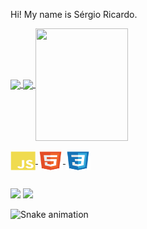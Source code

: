 Hi! My name is Sérgio Ricardo. 

 <div>
  <a href="https://github.com/RikHard0">
  <img height="180em" align="center" src="https://github-readme-stats.vercel.app/api?username=RikHard0&show_icons=true&theme=dracula&include_all_commits=true&count_private=true"/>
  <img height="180em" align="center" src="https://github-readme-stats.vercel.app/api/top-langs/?username=RikHard0&layout=compact&langs_count=16&theme=dracula"/>
   
 <img align="center" width="148" height="180" src="https://media1.tenor.com/images/4216daebbfe105abab79067acbff54c9/tenor.gif?itemid=5121027">

</div>
<div style="display: inline_block"><br>
  <img align="center" alt="RikHard0-Js" height="30" width="40" src="https://raw.githubusercontent.com/devicons/devicon/master/icons/javascript/javascript-plain.svg">
<!--   <img align="center" alt="Rafa-Ts" height="30" width="40" src="https://raw.githubusercontent.com/devicons/devicon/master/icons/typescript/typescript-plain.svg"> -->
<!--   <img align="center" alt="Rafa-React" height="30" width="40" src="https://raw.githubusercontent.com/devicons/devicon/master/icons/react/react-original.svg"> -->
  <img align="center" alt="RikHard0-HTML" height="30" width="40" src="https://raw.githubusercontent.com/devicons/devicon/master/icons/html5/html5-original.svg">
  <img align="center" alt="RikHard0-CSS" height="30" width="40" src="https://raw.githubusercontent.com/devicons/devicon/master/icons/css3/css3-original.svg">
<!--   <img align="center" alt="Rafa-Python" height="30" width="40" src="https://raw.githubusercontent.com/devicons/devicon/master/icons/python/python-original.svg"> -->
<!--   <img align="center" alt="Rafa-Csharp" height="30" width="40" src="https://raw.githubusercontent.com/devicons/devicon/master/icons/csharp/csharp-original.svg"> -->
<!--   <img align="right" alt="Rafa-yoda" src="https://cdn.discordapp.com/attachments/795358919417397249/825430589581688872/hi.gif"> -->
</div>
  
  ##

<div> 
  
  <a href="https://instagram.com/rafaballerini" target="_blank"><img src="https://img.shields.io/badge/-Instagram-%23E4405F?style=for-the-badge&logo=instagram&logoColor=white" target="_blank"></a>
    <a href="https://www.linkedin.com/in/sergio-ricardo-salom%C3%A3o-dos-santos-199396210/" target="_blank"><img src="https://img.shields.io/badge/-LinkedIn-%230077B5?style=for-the-badge&logo=linkedin&logoColor=white" target="_blank"></a>  
 
  ![Snake animation](https://github.com/RikHard0/rafaballerini/blob/output/github-contribution-grid-snake.svg)
 
</div>



<!--
---------------------------
<div>
  <a href="https://github.com/RikHArd0">
  <img height="180em"   align="center" src="https://github-readme-stats.vercel.app/api?username=RikHArd0&show_icons=true&theme=jolly&include_all_commits=true&count_private=true"/>
  <img height="180em"  align="center" src="https://github-readme-stats.vercel.app/api/top-langs/?username=RikHArd0&&layout=compact&hide=shell&theme=dracula"/>

  <img align="center" width="148" height="180" src="https://media1.tenor.com/images/4216daebbfe105abab79067acbff54c9/tenor.gif?itemid=5121027">
</div>
 <br>
<div  align="center"> 
    <a href="https://www.instagram.com/ricserginho/" target="_blank"><img src="https://img.shields.io/badge/-Instagram-%23E4405F?style=for-the-badge&logo=instagram&logoColor=white" target="_blank"></a>
  <a href="https://www.linkedin.com/in/sergio-ricardo-salom%C3%A3o-dos-santos-199396210/" target="_blank"><img src="https://img.shields.io/badge/-LinkedIn-%230077B5?style=for-the-badge&logo=linkedin&logoColor=white" target="_blank"></a> 
 
  ![Snake animation](https://github.com/RikHard0/ellen2121/blob/output/github-contribution-grid-snake.svg)
 
</div>

